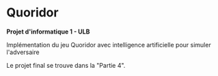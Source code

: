 # Quoridor

**Projet d'informatique 1 - ULB**

Implémentation du jeu Quoridor avec intelligence artificielle pour simuler l'adversaire

Le projet final se trouve dans la "Partie 4".

